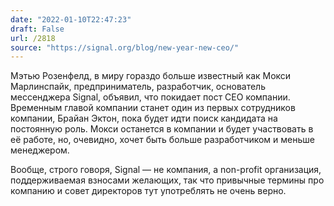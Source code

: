 ```yaml
---
date: "2022-01-10T22:47:23"
draft: False
url: /2818
source: "https://signal.org/blog/new-year-new-ceo/"
---
```


Мэтью Розенфелд, в миру гораздо больше известный как Мокси Марлинспайк, предприниматель, разработчик, основатель мессенджера Signal, объявил, что покидает пост CEO компании. Временным главой компании станет один из первых сотрудников компании,  Брайан Эктон, пока будет идти поиск кандидата на постоянную роль. Мокси останется в компании и будет участвовать в её работе, но, очевидно, хочет быть больше разработчиком и меньше менеджером.

Вообще, строго говоря, Signal — не компания, а non-profit организация, поддерживаемая взносами желающих, так что привычные термины про компанию и совет директоров тут употреблять не очень верно.

